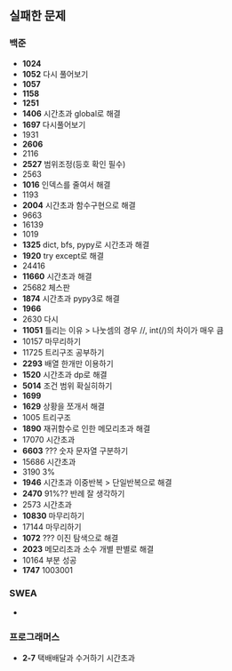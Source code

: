 ## 실패한 문제

### 백준

- **1024**
- **1052** 다시 풀어보기
- **1057**
- **1158**
- **1251**
- **1406** 시간초과 global로 해결
- **1697** 다시풀어보기
- 1931
- **2606**
- 2116
- **2527** 범위조정(등호 확인 필수)
- 2563
- **1016** 인덱스를 줄여서 해결
- 1193
- **2004** 시간초과 함수구현으로 해결
- 9663
- 16139
- 1019
- **1325** dict, bfs, pypy로 시간초과 해결
- **1920** try except로 해결
- 24416
- **11660** 시간초과 해결
- 25682 체스판
- **1874** 시간초과 pypy3로 해결
- **1966**
- 2630 다시
- **11051** 틀리는 이유 > 나눗셈의 경우 //, int(/)의 차이가 매우 큼
- 10157 마무리하기
- 11725 트리구조 공부하기
- **2293** 배열 한개만 이용하기
- **1520** 시간초과 dp로 해결
- **5014** 조건 범위 확실히하기
- **1699**
- **1629** 상황을 쪼개서 해결
- 1005 트리구조
- **1890** 재귀함수로 인한 메모리초과 해결
- 17070 시간초과
- **6603** ??? 숫자 문자열 구분하기
- 15686 시간초과
- 3190 3%
- **1946** 시간초과 이중반복 > 단일반복으로 해결
- **2470** 91%?? 반례 잘 생각하기
- 2573 시간초과
- **10830** 마무리하기
- 17144 마무리하기
- **1072** ??? 이진 탐색으로 해결
- **2023** 메모리초과 소수 개별 판별로 해결
- 10164 부분 성공
- **1747** 1003001

### SWEA

- 


### 프로그래머스
- **2-7** 택배배달과 수거하기 시간초과
